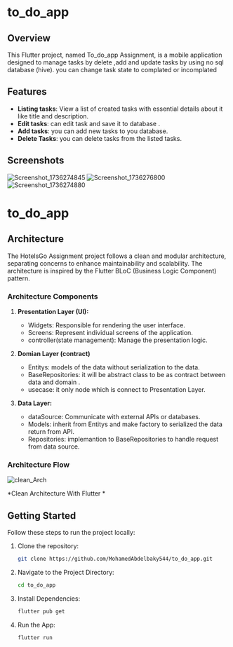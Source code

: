 
# to_do_app


## Overview
This Flutter project, named To_do_app Assignment, is a mobile application designed to manage tasks by delete ,add and update tasks by using no sql database (hive). you can change task state to complated or incomplated 

## Features

- **Listing tasks**: View a list of created tasks  with essential details about it like title and description.
- **Edit tasks**: can edit task and save it to database .
- **Add tasks**: you can add new tasks to you database.
- **Delete Tasks**: you can delete tasks from the listed tasks.

## Screenshots
![Screenshot_1736274845](https://github.com/user-attachments/assets/6510486b-a1ee-4785-b801-8b5aed168850)
![Screenshot_1736276800](https://github.com/user-attachments/assets/d27887de-30c0-4f20-a903-23129df62ba9)
![Screenshot_1736274880](https://github.com/user-attachments/assets/c31f418a-57c2-441f-b8a5-17577c729e8c)

# to_do_app

## Architecture

The HotelsGo Assignment project follows a clean and modular architecture, separating concerns to enhance maintainability and scalability. The architecture is inspired by the Flutter BLoC (Business Logic Component) pattern.

### Architecture Components

1. **Presentation Layer (UI):**
   - Widgets: Responsible for rendering the user interface.
   - Screens: Represent individual screens of the application.
   - controller(state management): Manage the presentation logic.

2. **Domian Layer (contract)**
   - Entitys: models of the data without serialization to the data.
   - BaseRepositories: it will be abstract class to be as contract between data and domain .
   - usecase: it only node which is connect to Presentation Layer.


3. **Data Layer:**
   - dataSource: Communicate with external APIs or databases.
   - Models: inherit from Entitys and make factory to serialized  the data return from API.
   - Repositories: implemantion to BaseRepositories to handle request from data source.

### Architecture Flow

![clean_Arch](https://github.com/user-attachments/assets/b9ce5d54-dc3a-4112-bbed-187362be3374)


*Clean Architecture With Flutter *


## Getting Started

Follow these steps to run the project locally:

1. Clone the repository:

   ```bash
   git clone https://github.com/MohamedAbdelbaky544/to_do_app.git

2. Navigate to the Project Directory:
  
   ```bash
   cd to_do_app

3. Install Dependencies:
  
   ```bash
   flutter pub get

4. Run the App:

   ```bash
   flutter run
